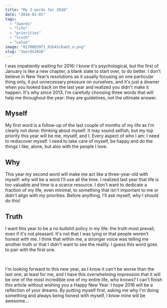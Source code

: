 ```yaml
---
title: "My 3 words for 2016"
date: "2016-01-01"
tags: 
  - "3words"
  - "life"
  - "priorities"
  - "truth"
  - "value"
image: "8170003971_01b41c6ae5_o.png"
slug: "3words2016"
---
```


I was impatiently waiting for 2016: I know it's psychological, but the first of January is like a new chapter, a blank slate to start over, to do better. I don't believe in New Year’s resolutions as it usually focusing on one particular thing only, it put unnecessary pressure on ourselves, and it's just a downer when you looked back on the last year and realized you didn't make it happen. It's why since 2013, I'm carefully choosing three words that will help me throughout the year: they are guidelines, not the ultimate answer.

## Myself

My first word is a follow-up of the last couple of months of my life as I'm clearly not done: thinking about myself. It may sound selfish, but my top priority this year will be me, myself, and I. Every aspect of who I am: I need to rediscover myself. I need to take care of myself, be happy and do the things I like, alone, but also with the people I love.

## Why

This year my second word will make me act like a three-year-old with myself: why will be a word I'll use all the time. I realized last year that life is too valuable and time is a scarce resource. I don't want to dedicate a fraction of my life, even minimal, to something that isn't important to me or didn't align with my priorities. Before anything, I'll ask myself, why I should do this!

## Truth

I want this year to be a no bullshit policy in my life: the truth most prevail, even if it's not pleasant. It's not that I was lying or that people weren't honest with me. I think that within me, a stronger voice was telling me another truth or that I didn't want to see the reality. I guess this word goes to pair with the first one.

 

I'm looking forward to this new year, as I know it can't be worse than the last one, at least for me, and I have this overwhelming impression that it will be one of the most incredible one of my entire life, who knows? I can't finish this article without wishing you a Happy New Year: I hope 2016 will be a reflection of your dreams. By putting myself first, asking me why I'm doing something and always being honest with myself, I know mine will be awesome...

